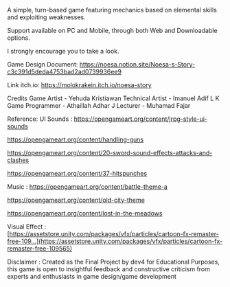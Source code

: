 A simple, turn-based game featuring mechanics based on elemental skills and exploiting weaknesses.

Support available on PC and Mobile, through both Web and Downloadable options.

I strongly encourage you to take a look.

Game Design Document: https://noesa.notion.site/Noesa-s-Story-c3c391d5deda4753bad2ad0739936ee9

Link itch.io: https://molokrakein.itch.io/noesa-story

Credits 
Game Artist - Yehuda Kristiawan
Technical Artist - Imanuel Adif L K 
Game Programmer - Athaillah Adhar J
Lecturer - Muhamad Fajar
 
Reference:
UI Sounds :
https://opengameart.org/content/jrpg-style-ui-sounds

https://opengameart.org/content/handling-guns

https://opengameart.org/content/20-sword-sound-effects-attacks-and-clashes

https://opengameart.org/content/37-hitspunches

Music :
https://opengameart.org/content/battle-theme-a

https://opengameart.org/content/old-city-theme

https://opengameart.org/content/lost-in-the-meadows


Visual Effect :
[https://assetstore.unity.com/packages/vfx/particles/cartoon-fx-remaster-free-109...](https://assetstore.unity.com/packages/vfx/particles/cartoon-fx-remaster-free-109565)

Disclaimer :
Created as the Final Project by dev4 for Educational Purposes, this game is open to insightful feedback and constructive criticism from experts and enthusiasts in game design/game development
